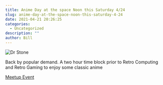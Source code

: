 ```yaml
---
title: Anime Day at the space Noon this Saturday 4/24
slug: anime-day-at-the-space-noon-this-saturday-4-24
date: 2021-04-21 20:26:25
categories:
  - Uncategorized
description: ""
author: Bill
---
```



![Dr Stone](/uploads/2021/04/dr_stone_3-1024x576.jpg)

Back by popular demand. A two hour time block prior to Retro Computing and Retro Gaming to enjoy some classic anime

[Meetup Event](https://www.meetup.com/CT-Hackerspace/events/277723467/)

